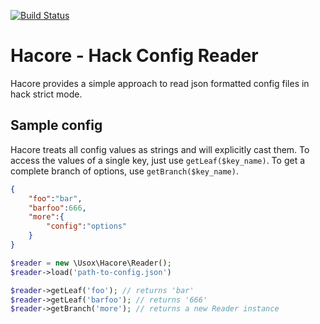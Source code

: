[![Build Status](https://travis-ci.org/usox/hacore.svg?branch=master)](https://travis-ci.org/usox/hacore)

Hacore - Hack Config Reader
===========================

Hacore provides a simple approach to read json formatted config files in hack
strict mode.

Sample config
-------------

Hacore treats all config values as strings and will explicitly cast them. To
access the values of a single key, just use `getLeaf($key_name)`. To get a
complete branch of options, use `getBranch($key_name)`.

```json
{
	"foo":"bar",
	"barfoo":666,
	"more":{
		"config":"options"
	}
}
```

```php
$reader = new \Usox\Hacore\Reader();
$reader->load('path-to-config.json')

$reader->getLeaf('foo'); // returns 'bar'
$reader->getLeaf('barfoo'); // returns '666'
$reader->getBranch('more'); // returns a new Reader instance
```
